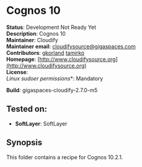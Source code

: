 # Cognos 10 

**Status**: Development  Not Ready Yet  
**Description**: Cognos 10  
**Maintainer**:       Cloudify   
**Maintainer email**: cloudifysource@gigaspaces.com  
**Contributors**:    [gkorland](https://github.com/gkorland) [tamirko](https://github.com/tamirko)  
**Homepage**:   [http://www.cloudifysource.org](http://www.cloudifysource.org)  
**License**:    
**Linux* sudoer permissions**:  Mandatory  

**Build**: gigaspaces-cloudify-2.7.0-m5

Tested on:
--------

* <strong>SoftLayer</strong>: SoftLayer 

Synopsis
--------

This folder contains a recipe for Cognos 10.2.1.



